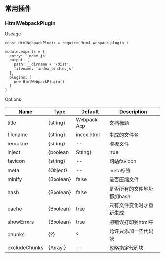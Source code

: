 ## 常用插件

### HtmlWebpackPlugin

Useage
```
const HtmlWebpackPlugin = require('html-webpack-plugin')

module.exports = {
  entry: 'index.js',
  output: {
    path: __dirname + '/dist',
    filename: 'index_bundle.js'
  },
  plugins: [
    new HtmlWebpackPlugin()
  ]
}

```
Options

Name | Type | Default | Description
--- | --- | --- | ---
title | {string} | Webpack App | 文档标题
filename | {string} | index.html | 生成的文件名
template | {string} | -- | 模板文件
inject | {boolean|String} | true | javascript文件插入的位置(head|body)
favicon | {string} | -- | 网站favicon
meta | {Object} | -- | meta标签
minify | {Boolean} | false | 是否压缩文件
hash | {Boolean} | false | 是否所有的文件地址都加hash
cache | {Boolean} | true | 只有文件变化时才重新生成
showErrors | {Boolean} | true | 把错误打印到html中
chunks | {?} | ? | 允许只添加一些代码块
excludeChunks | {Array.<string>} | -- | 忽略指定代码块
